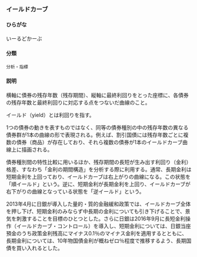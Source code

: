 <div style="display:none;">

## [あ行](securities-terms?id=あ行)

</div>

### イールドカーブ

#### ひらがな

いーるどかーぶ

#### 分類

`分析・指標`

#### 説明

横軸に債券の残存年数（残存期間）、縦軸に最終利回りをとった座標に、各債券の残存年数と最終利回りに対応する点をつないだ曲線のこと。
イールド（yield）とは利回りを指す。
 
1つの債券の動きを表すものではなく、同等の債券種別の中の残存年数の異なる債券群が1本の曲線の形で表現される。例えば、割引国債には残存年数ごとに複数の債券（商品）が存在しており、それら複数の債券が1本のイールドカーブ曲線上に描画される。
 
債券種別間の特性比較に用いるほか、残存期間の長短が生み出す利回り（金利）格差、すなわち「金利の期間構造」を分析する際に利用する。通常、長期金利は短期金利を上回っており、イールドカーブは右上がりの曲線になる。この状態を「順イールド」という。逆に、短期金利が長期金利を上回り、イールドカーブが右下がりの曲線となっている状態を「逆イールド」という。
 
2013年4月に日銀が導入した量的・質的金融緩和政策では、イールドカーブ全体を押し下げ、短期金利のみならず中長期の金利についても引き下げることで、景気を刺激することを目標のひとつとした。さらに日銀は2016年9月に長短金利操作（イールドカーブ・コントロール）を導入し、短期金利については、日銀当座預金のうち政策金利残高にマイナス0.1％のマイナス金利を適用するとともに、長期金利については、10年物国債金利が概ねゼロ％程度で推移するよう、長期国債を買い入れるとした。

<div style="display:none;">

## [か行](securities-terms?id=か行)
## [さ行](securities-terms?id=さ行)
## [た行](securities-terms?id=た行)
## [な行](securities-terms?id=な行)
## [は行](securities-terms?id=は行)
## [ま行](securities-terms?id=ま行)
## [や行](securities-terms?id=や行)
## [ら行](securities-terms?id=ら行)
## [わ行](securities-terms?id=わ行)
## [英数字・記号](securities-terms?id=英数字・記号)

</div>

